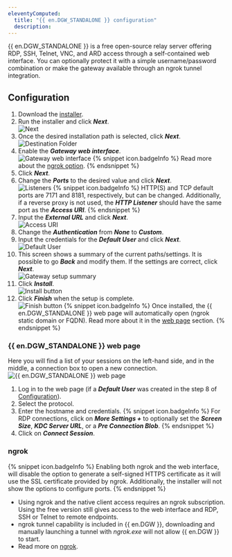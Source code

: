 ```yaml
---
eleventyComputed:
  title: "{{ en.DGW_STANDALONE }} configuration"
  description: 
---
```

{{ en.DGW_STANDALONE }} is a free open-source relay server offering RDP, SSH, Telnet, VNC, and ARD access through a self-contained web interface. You can optionally protect it with a simple username/password combination or make the gateway available through an ngrok tunnel integration.

## Configuration
1. Download the [installer](https://devolutions.net/gateway/).
1. Run the installer and click ***Next***.  
![Next](https://cdnweb.devolutions.net/docs/HUBB0010_2024_1.png)
1. Once the desired installation path is selected, click ***Next***.  
![Destination Folder](https://cdnweb.devolutions.net/docs/HUBB0011_2024_1.png)
1. Enable the ***Gateway web interface***.  
![Gateway web interface](https://cdnweb.devolutions.net/docs/DGW0007_2024_1.png)
   {% snippet icon.badgeInfo %}
   Read more about the [ngrok option](#ngrok).
   {% endsnippet %}
1. Click ***Next***.
1. Change the ***Ports*** to the desired value and click ***Next***.  
![Listeners](https://cdnweb.devolutions.net/docs/HUBB0013_2024_1.png)
   {% snippet icon.badgeInfo %}
   HTTP(S) and TCP default ports are 7171 and 8181, respectively, but can be changed. Additionally, if a reverse proxy is not used, the ***HTTP Listener*** should have the same port as the ***Access URI***.
   {% endsnippet %}
1. Input the ***External URL*** and click ***Next***.  
![Access URI](https://cdnweb.devolutions.net/docs/HUBB0014_2024_1.png)
1. Change the ***Authentication*** from ***None*** to ***Custom***.
1. Input the credentials for the ***Default User*** and click ***Next***.  
![Default User](https://cdnweb.devolutions.net/docs/DGW0008_2024_1.png)
1. This screen shows a summary of the current paths/settings. It is possible to go ***Back*** and modify them. If the settings are correct, click ***Next***.  
![Gateway setup summary](https://cdnweb.devolutions.net/docs/HUBB0017_2024_1.png)
1. Click ***Install***.  
![Install button](https://cdnweb.devolutions.net/docs/HUBB0018_2024_1.png)
1. Click ***Finish*** when the setup is complete.  
![Finish button](https://cdnweb.devolutions.net/docs/HUBB0019_2024_1.png)
   {% snippet icon.badgeInfo %}
   Once installed, the {{ en.DGW_STANDALONE }} web page will automatically open (ngrok static domain or FQDN). Read more about it in the [web page](#devolutions-gateway-standalone-web-page) section.
   {% endsnippet %}

### {{ en.DGW_STANDALONE }} web page
Here you will find a list of your sessions on the left-hand side, and in the middle, a connection box to open a new connection.  
![{{ en.DGW_STANDALONE }} web page](https://cdnweb.devolutions.net/docs/DGW0009_2024_1.png)
1. Log in to the web page (if a ***Default User*** was created in the step 8 of [Configuration](#configuration)).
1. Select the protocol.
1. Enter the hostname and credentials.
   {% snippet icon.badgeInfo %}
   For RDP connections, click on ***More Settings +*** to optionally set the ***Screen Size***, ***KDC Server URL***, or a ***Pre Connection Blob***.
   {% endsnippet %}
1. Click on ***Connect Session***.

### ngrok
{% snippet icon.badgeInfo %}
Enabling both ngrok and the web interface, will disable the option to generate a self-signed HTTPS certificate as it will use the SSL certificate provided by ngrok. Additionally, the installer will not show the options to configure ports.
{% endsnippet %}

  * Using ngrok and the native client access requires an ngrok subscription. Using the free version still gives access to the web interface and RDP, SSH or Telnet to remote endpoints.
  * ngrok tunnel capability is included in {{ en.DGW }}, downloading and manually launching a tunnel with *ngrok.exe* will not allow {{ en.DGW }} to start.
  * Read more on [ngrok](https://ngrok.com/docs/).
